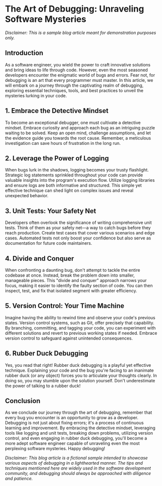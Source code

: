 # The Art of Debugging: Unraveling Software Mysteries

_Disclaimer: This is a sample blog article meant for demonstration purposes only._

## Introduction

As a software engineer, you wield the power to craft innovative solutions and bring ideas to life through code. However, even the most seasoned developers encounter the enigmatic world of bugs and errors. Fear not, for debugging is an art that every programmer must master. In this article, we will embark on a journey through the captivating realm of debugging, exploring essential techniques, tools, and best practices to unveil the mysteries lurking in your code.

## 1. Embrace the Detective Mindset

To become an exceptional debugger, one must cultivate a detective mindset. Embrace curiosity and approach each bug as an intriguing puzzle waiting to be solved. Keep an open mind, challenge assumptions, and let the evidence guide you towards the root cause. Remember, a meticulous investigation can save hours of frustration in the long run.

## 2. Leverage the Power of Logging

When bugs lurk in the shadows, logging becomes your trusty flashlight. Strategic log statements sprinkled throughout your code can provide valuable insights into the program's execution flow. Utilize logging libraries and ensure logs are both informative and structured. This simple yet effective technique can shed light on complex issues and reveal unexpected behavior.

## 3. Unit Tests: Your Safety Net

Developers often overlook the significance of writing comprehensive unit tests. Think of them as your safety net—a way to catch bugs before they reach production. Create test cases that cover various scenarios and edge cases. Automated tests not only boost your confidence but also serve as documentation for future code maintainers.

## 4. Divide and Conquer

When confronting a daunting bug, don't attempt to tackle the entire codebase at once. Instead, break the problem down into smaller, manageable pieces. This "divide and conquer" approach narrows your focus, making it easier to identify the faulty section of code. You can then inspect, test, and fix that isolated segment with greater efficiency.

## 5. Version Control: Your Time Machine

Imagine having the ability to rewind time and observe your code's previous states. Version control systems, such as Git, offer precisely that capability. By branching, committing, and tagging your code, you can experiment with different solutions and revert to previous working states if needed. Embrace version control to safeguard against unintended consequences.

## 6. Rubber Duck Debugging

Yes, you read that right! Rubber duck debugging is a playful yet effective technique. Explaining your code and the bug you're facing to an inanimate rubber duck (or any object) forces you to articulate your thoughts clearly. In doing so, you may stumble upon the solution yourself. Don't underestimate the power of talking to a rubber duck!

## Conclusion

As we conclude our journey through the art of debugging, remember that every bug you encounter is an opportunity to grow as a developer. Debugging is not just about fixing errors; it's a process of continuous learning and improvement. By embracing the detective mindset, leveraging tools like logging and unit tests, breaking down problems, utilizing version control, and even engaging in rubber duck debugging, you'll become a more adept software engineer capable of unraveling even the most perplexing software mysteries. Happy debugging!

_Disclaimer: This blog article is a fictional sample intended to showcase various aspects of debugging in a lighthearted manner. The tips and techniques mentioned here are widely used in the software development community, and debugging should always be approached with diligence and patience._
